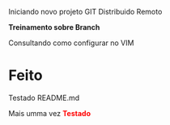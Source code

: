 Iniciando novo projeto GIT Distribuido Remoto

<b>Treinamento sobre Branch</b>

Consultando como configurar no VIM

<h1> Feito</h1>

Testado README.md

Mais umma vez <b><font color="red">Testado</font></b>

